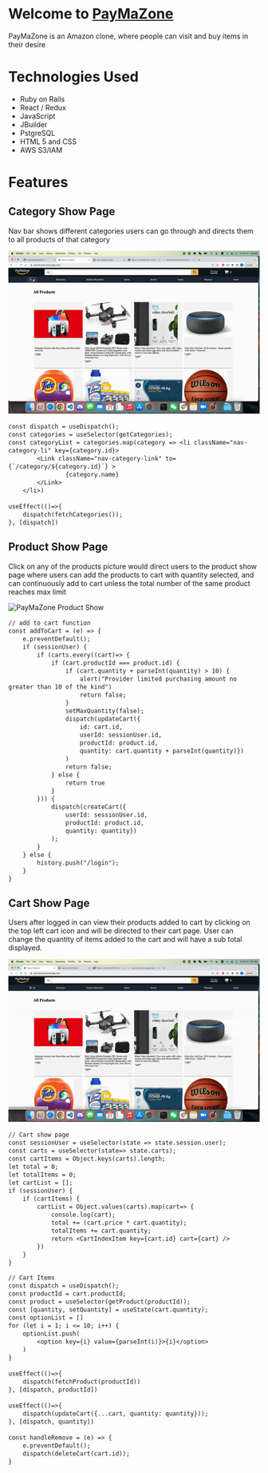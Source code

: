 # Welcome to [PayMaZone][1]
PayMaZone is an Amazon clone, where people can visit and buy items in their desire

# Technologies Used
* Ruby on Rails
* React / Redux
* JavaScript
* JBuilder
* PstgreSQL
* HTML 5 and CSS
* AWS S3/IAM

# Features

## Category Show Page
Nav bar shows different categories users can go through and directs them to all products of that category

![PayMaZone Category Demo](./app/assets/recordings/paymazone-categories.gif)

```
const dispatch = useDispatch();
const categories = useSelector(getCategories);
const categoryList = categories.map(category => <li className="nav-category-li" key={category.id}>
        <Link className="nav-category-link" to={`/category/${category.id}`} >
                {category.name}
        </Link> 
    </li>)

useEffect(()=>{
    dispatch(fetchCategories());
}, [dispatch])
```

## Product Show Page

Click on any of the products picture would direct users to the product show page where users can add the products to cart with quantity selected, and can continuously add to cart unless the total number of the same product reaches max limit

![PayMaZone Product Show](./app/assets/recordings/paymazone-product-show.gif)

```
// add to cart function
const addToCart = (e) => {
    e.preventDefault();
    if (sessionUser) {
        if (carts.every((cart)=> {
            if (cart.productId === product.id) {
                if (cart.quantity + parseInt(quantity) > 10) {
                    alert("Provider limited purchasing amount no greater than 10 of the kind")
                    return false;
                }
                setMaxQuantity(false);
                dispatch(updateCart({
                    id: cart.id,
                    userId: sessionUser.id, 
                    productId: product.id, 
                    quantity: cart.quantity + parseInt(quantity)})
                )
                return false;
            } else {
                return true
            }
        })) {
            dispatch(createCart({
                userId: sessionUser.id, 
                productId: product.id, 
                quantity: quantity})
            );
        }
    } else {
        history.push("/login");
    }
}
```

## Cart Show Page

Users after logged in can view their products added to cart by clicking on the top left cart icon and will be directed to their cart page. User can change the quantity of items added to the cart and will have a sub total displayed.

![PayMaZone Function Walk Through](./app/assets/recordings/paymazone-cart.gif)

```
// Cart show page
const sessionUser = useSelector(state => state.session.user);
const carts = useSelector(state=> state.carts);
const cartItems = Object.keys(carts).length;
let total = 0;
let totalItems = 0;
let cartList = [];
if (sessionUser) {
    if (cartItems) {
        cartList = Object.values(carts).map(cart=> {
            console.log(cart);
            total += (cart.price * cart.quantity);
            totalItems += cart.quantity;
            return <CartIndexItem key={cart.id} cart={cart} />
        })
    }
}
```

```
// Cart Items
const dispatch = useDispatch();
const productId = cart.productId;
const product = useSelector(getProduct(productId));
const [quantity, setQuantity] = useState(cart.quantity);
const optionList = []
for (let i = 1; i <= 10; i++) {
    optionList.push(
        <option key={i} value={parseInt(i)}>{i}</option>
    )
}

useEffect(()=>{
    dispatch(fetchProduct(productId))
}, [dispatch, productId])

useEffect(()=>{
    dispatch(updateCart({...cart, quantity: quantity}));
}, [dispatch, quantity])

const handleRemove = (e) => {
    e.preventDefault();
    dispatch(deleteCart(cart.id));
}
```

[1]: https://paymazone.herokuapp.com/